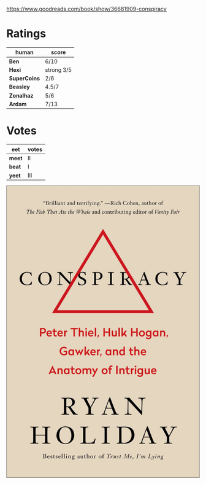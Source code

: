 <!-- TITLE: Conspiracy: Peter Thiel, Hulk Hogan, Gawker, and the Anatomy of Intrigue -->
<!-- SUBTITLE: A quick summary of Conspiracy: Peter Thiel, Hulk Hogan, Gawker, and the Anatomy of Intrigue -->
https://www.goodreads.com/book/show/36681909-conspiracy

# Ratings
| human | score |
| --- | --- |
| **Ben** | 6/10 |
| **Hexi** | strong  3/5 |
| **SuperCoins** | 2/6 |
| **Beasley** | 4.5/7 |
| **Zonalhaz** | 5/6 |
| **Ardam** | 7/13 |

# Votes
| eet | votes |
|  --- | --- |
| **meet** | II |
| **beat** | I |
| **yeet** | III |

![Gopn 46 Awmmi 6 Rcyiaj 5 Gzszy 5 M](/uploads/gopn-46-awmmi-6-rcyiaj-5-gzszy-5-m.jpg "Gopn 46 Awmmi 6 Rcyiaj 5 Gzszy 5 M")